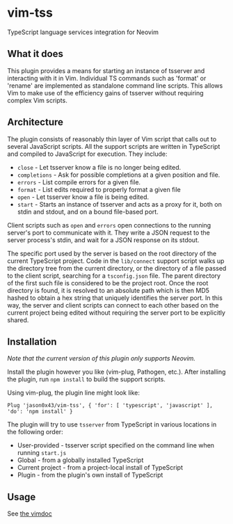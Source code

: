 vim-tss
=======

TypeScript language services integration for Neovim

What it does
------------

This plugin provides a means for starting an instance of tsserver and
interacting with it in Vim. Individual TS commands such as 'format' or 'rename'
are implemented as standalone command line scripts. This allows Vim to make use
of the efficiency gains of tsserver without requiring complex Vim scripts.

Architecture
------------

The plugin consists of reasonably thin layer of Vim script that calls out to
several JavaScript scripts. All the support scripts are written in TypeScript
and compiled to JavaScript for execution. They include:

* `close` - Let tsserver know a file is no longer being edited.
* `completions` - Ask for possible completions at a given position and
  file.
* `errors` - List compile errors for a given file.
* `format` - List edits required to properly format a given file
* `open` - Let tsserver know a file is being edited.
* `start` - Starts an instance of tsserver and acts as a proxy for it, both
  on stdin and stdout, and on a bound file-based port.

Client scripts such as `open` and `errors` open connections to the running
server's port to communicate with it. They write a JSON request to the server
process's stdin, and wait for a JSON response on its stdout.

The specific port used by the server is based on the root directory of the
current TypeScript project. Code in the `lib/connect` support script walks up
the directory tree from the current directory, or the directory of a file
passed to the client script, searching for a `tsconfig.json` file. The parent
directory of the first such file is considered to be the project root. Once the
root directory is found, it is resolved to an absolute path which is then MD5
hashed to obtain a hex string that uniquely identifies the server port. In this
way, the server and client scripts can connect to each other based on the
current project being edited without requiring the server port to be explicitly
shared.

Installation
------------

*Note that the current version of this plugin only supports Neovim.*

Install the plugin however you like (vim-plug, Pathogen, etc.). After
installing the plugin, run `npm install` to build the support scripts.

Using vim-plug, the plugin line might look like:

```
Plug 'jason0x43/vim-tss', { 'for': [ 'typescript', 'javascript' ], 'do': 'npm install' }
```

The plugin will try to use `tsserver` from TypeScript in various locations in
the following order:

  * User-provided - tsserver script specified on the command line when
	running `start.js`
  * Global - from a globally installed TypeScript
  * Current project - from a project-local install of TypeScript
  * Plugin - from the plugin's own install of TypeScript

Usage
-----

See [the vimdoc](doc/vim-tss.txt)
